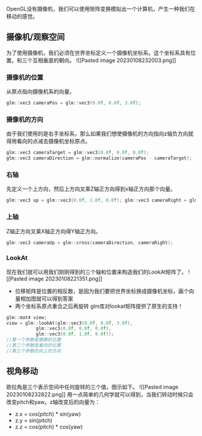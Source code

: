 OpenGL没有摄像机，我们可以使用矩阵变换模拟出一个计算机，产生一种我们在移动的感觉。
## 摄像机/观察空间
为了使用摄像机，我们必须在世界坐标定义一个摄像机坐标系。这个坐标系具有位置，和三个互相垂直的朝向。
![[Pasted image 20230108232003.png]]
### 摄像机的位置
从原点指向摄像机系的向量。
```Cpp
glm::vec3 cameraPos = glm::vec3(0.0f, 0.0f, 3.0f);
```
### 摄像机的方向
由于我们使用的是右手坐标系，那么如果我们想使摄像机的方向指向z轴负方向就得用看向的点减去摄像机坐标原点。
```Cpp
glm::vec3 cameraTarget = glm::vec3(0.0f, 0.0f, 0.0f);
glm::vec3 cameraDirection = glm::normalize(cameraPos - cameraTarget);
```
### 右轴
先定义一个上方向，然后上方向叉乘Z轴正方向得到x轴正方向那个向量。
```Cpp
glm::vec3 up = glm::vec3(0.0f, 1.0f, 0.0f); glm::vec3 cameraRight = glm::normalize(glm::cross(up, cameraDirection));
```
### 上轴
Z轴正方向叉乘X轴正方向得Y轴正方向。
```Cpp
glm::vec3 cameraUp = glm::cross(cameraDirection, cameraRight);
```
### LookAt
现在我们就可以用我们刚刚得到的三个轴和位置来构造我们的LookAt矩阵了。
![[Pasted image 20230108221351.png]]
- 位移矩阵是位置的相反数，是因为我们要把世界坐标换成摄像机坐标，画个向量相加图就可以得到答案
- 两个坐标系原点重合之后再旋转
glm库对lookat矩阵提供了原生的支持！
```Cpp
glm::mat4 view;
view = glm::lookAt(glm::vec3(0.0f, 0.0f, 3.0f), 
           glm::vec3(0.0f, 0.0f, 0.0f), 
           glm::vec3(0.0f, 1.0f, 0.0f));
//第一个参数是摄像机位置
//第二个参数是看向的位置
//第三个参数的向上的方向
```
## 视角移动
欧拉角是三个表示空间中任何旋转的三个值，图示如下。
![[Pasted image 20230108232822.png]]
用一点简单的几何学就可以得到，当我们转动时候只会改变pitch和yaw。z轴改变后的向量为：
- z.x = cos(pitch) * sin(yaw)
- z.y = sin(pitch)
- z.z = cos(pitch) * cos(yaw)